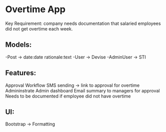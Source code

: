 # Overtime App

Key Requirement: company needs documentation that salaried employees did not get overtime each week.

## Models:

-Post -> date:date rationale:text
-User -> Devise
-AdminUser -> STI

## Features:
Approval Workflow
SMS sending -> link to approval for overtime
Admininstrate Admin dashboard
Email summary to managers for approval
Needs to be documented if employee did not have overtime

## UI:
Bootstrap -> Formatting